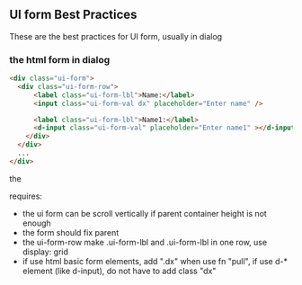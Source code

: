 ## UI form Best Practices

These are the best practices for UI form, usually in dialog

### the html form in dialog
````HTML
<div class="ui-form">
  <div class="ui-form-row">
      <label class="ui-form-lbl">Name:</label>
      <input class="ui-form-val dx" placeholder="Enter name" />

      <label class="ui-form-lbl">Name1:</label>
      <d-input class="ui-form-val" placeholder="Enter name1" ></d-input>
    </div>
  </div>
  ...
</div>
````

the 

requires: 
- the ui form can be scroll vertically if parent container height is not enough
- the form should fix parent
- the ui-form-row make .ui-form-lbl and .ui-form-lbl in one row, use display: grid
- if use html basic form elements, add ".dx" when use fn "pull", if use d-* element (like d-input), do not have to add class "dx"